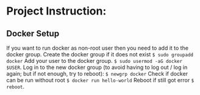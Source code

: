 # Project Instruction:


## Docker Setup
If you want to run docker as non-root user then you need to add it to the docker group.
Create the docker group if it does not exist `$ sudo groupadd docker`
Add your user to the docker group. `$ sudo usermod -aG docker $USER`. Log in to the new docker group (to avoid having to log out / log in again; but if not enough, try to reboot): `$ newgrp docker` Check if docker can be run without root `$ docker run hello-world` Reboot if still got error `$ reboot`.
